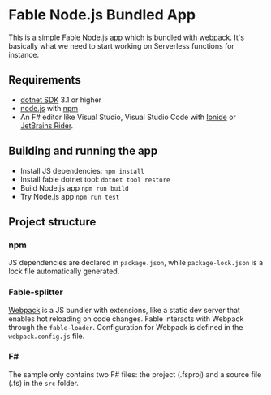 # Fable Node.js Bundled App

This is a simple Fable Node.js app which is bundled with webpack. It's basically what we need to start working on Serverless functions for instance.

## Requirements

* [dotnet SDK](https://www.microsoft.com/net/download/core) 3.1 or higher
* [node.js](https://nodejs.org) with [npm](https://www.npmjs.com/)
* An F# editor like Visual Studio, Visual Studio Code with [Ionide](http://ionide.io/) or [JetBrains Rider](https://www.jetbrains.com/rider/).

## Building and running the app

* Install JS dependencies: `npm install`
* Install fable dotnet tool: `dotnet tool restore`
* Build Node.js app `npm run build`
* Try Node.js app `npm run test`
## Project structure

### npm

JS dependencies are declared in `package.json`, while `package-lock.json` is a lock file automatically generated.

### Fable-splitter

[Webpack](https://webpack.js.org) is a JS bundler with extensions, like a static dev server that enables hot reloading on code changes. Fable interacts with Webpack through the `fable-loader`. Configuration for Webpack is defined in the `webpack.config.js` file.

### F#

The sample only contains two F# files: the project (.fsproj) and a source file (.fs) in the `src` folder.
